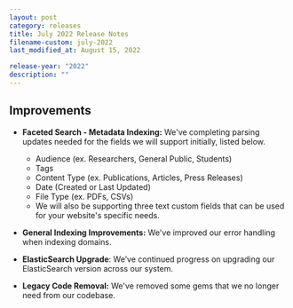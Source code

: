 ```yaml
---
layout: post
category: releases
title: July 2022 Release Notes
filename-custom: july-2022
last_modified_at: August 15, 2022

release-year: "2022"
description: ""
---
```

## Improvements

* **Faceted Search - Metadata Indexing:** We've completing parsing updates needed for the fields we will support initially, listed below. 

  * Audience (ex. Researchers, General Public, Students)
  * Tags 
  * Content Type (ex. Publications, Articles, Press Releases)
  * Date (Created or Last Updated)
  * File Type (ex. PDFs, CSVs)
  * We will also be supporting three text custom fields that can be used for your website's specific needs. 
* **General Indexing Improvements:** We've improved our error handling when indexing domains.
* **ElasticSearch Upgrade**: We’ve continued progress on upgrading our ElasticSearch version across our system.
* **Legacy Code Removal:** We've removed some gems that we no longer need from our codebase.